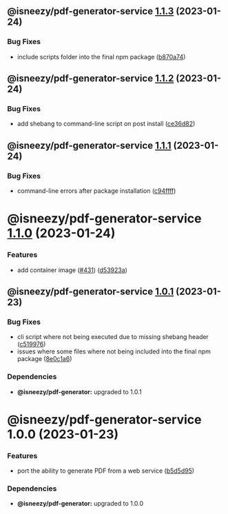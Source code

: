 ## @isneezy/pdf-generator-service [1.1.3](https://github.com/isneezy/pdf-generator-service/compare/@isneezy/pdf-generator-service@1.1.2...@isneezy/pdf-generator-service@1.1.3) (2023-01-24)


### Bug Fixes

* include scripts folder into the final npm package ([b870a74](https://github.com/isneezy/pdf-generator-service/commit/b870a7414c67cbd51f9a59a9c7d0c9ce460619b6))

## @isneezy/pdf-generator-service [1.1.2](https://github.com/isneezy/pdf-generator-service/compare/@isneezy/pdf-generator-service@1.1.1...@isneezy/pdf-generator-service@1.1.2) (2023-01-24)


### Bug Fixes

* add  shebang to command-line script on post install ([ce36d82](https://github.com/isneezy/pdf-generator-service/commit/ce36d82dc815f32aaca406accb0c8233a7a61504))

## @isneezy/pdf-generator-service [1.1.1](https://github.com/isneezy/pdf-generator-service/compare/@isneezy/pdf-generator-service@1.1.0...@isneezy/pdf-generator-service@1.1.1) (2023-01-24)


### Bug Fixes

* command-line errors after package installation ([c94ffff](https://github.com/isneezy/pdf-generator-service/commit/c94ffffb431a8ad3aa115cfbafdd336ac72f8927))

# @isneezy/pdf-generator-service [1.1.0](https://github.com/isneezy/pdf-generator-service/compare/@isneezy/pdf-generator-service@1.0.1...@isneezy/pdf-generator-service@1.1.0) (2023-01-24)


### Features

* add container image ([#431](https://github.com/isneezy/pdf-generator-service/issues/431)) ([d53923a](https://github.com/isneezy/pdf-generator-service/commit/d53923ab037f0d56c9dc8821d1c27ecb5a4974b9))

## @isneezy/pdf-generator-service [1.0.1](https://github.com/isneezy/pdf-generator-service/compare/@isneezy/pdf-generator-service@1.0.0...@isneezy/pdf-generator-service@1.0.1) (2023-01-23)


### Bug Fixes

* cli script where not being executed due to missing shebang header ([c519976](https://github.com/isneezy/pdf-generator-service/commit/c519976ed2f428b4e213e19573a4279ca9d6dcac))
* issues where some files where not being included into the final npm package ([8e0c1a6](https://github.com/isneezy/pdf-generator-service/commit/8e0c1a69c210161e95f143fea5ebc672041a2733))





### Dependencies

* **@isneezy/pdf-generator:** upgraded to 1.0.1

# @isneezy/pdf-generator-service 1.0.0 (2023-01-23)


### Features

* port the ability to generate PDF from a web service ([b5d5d95](https://github.com/isneezy/pdf-generator-service/commit/b5d5d95e68c80e2ae25f5220a1bace4b82917900))





### Dependencies

* **@isneezy/pdf-generator:** upgraded to 1.0.0
